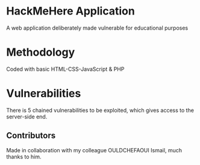 # HackMeHere Application
A web application deliberately made vulnerable for educational purposes

# Methodology
Coded with basic HTML-CSS-JavaScript & PHP

# Vulnerabilities
There is 5 chained vulnerabilities to be exploited, which gives access to the server-side end.

## Contributors
Made in collaboration with my colleague OULDCHEFAOUI Ismail, much thanks to him.

